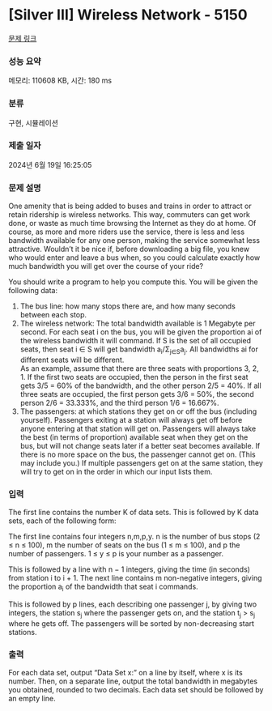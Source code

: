 # [Silver III] Wireless Network - 5150 

[문제 링크](https://www.acmicpc.net/problem/5150) 

### 성능 요약

메모리: 110608 KB, 시간: 180 ms

### 분류

구현, 시뮬레이션

### 제출 일자

2024년 6월 19일 16:25:05

### 문제 설명

<p>One amenity that is being added to buses and trains in order to attract or retain ridership is wireless networks. This way, commuters can get work done, or waste as much time browsing the Internet as they do at home. Of course, as more and more riders use the service, there is less and less bandwidth available for any one person, making the service somewhat less attractive. Wouldn’t it be nice if, before downloading a big file, you knew who would enter and leave a bus when, so you could calculate exactly how much bandwidth you will get over the course of your ride?</p>

<p>You should write a program to help you compute this. You will be given the following data:</p>

<ol>
	<li>The bus line: how many stops there are, and how many seconds between each stop.</li>
	<li>The wireless network: The total bandwidth available is 1 Megabyte per second. For each seat i on the bus, you will be given the proportion ai of the wireless bandwidth it will command. If S is the set of all occupied seats, then seat i ∈ S will get bandwidth a<sub>i</sub>/Σ<sub>j∈S</sub>a<sub>j</sub>. All bandwidths ai for different seats will be different. <br>
	As an example, assume that there are three seats with proportions 3, 2, 1. If the first two seats are occupied, then the person in the first seat gets 3/5 = 60% of the bandwidth, and the other person 2/5 = 40%. If all three seats are occupied, the first person gets 3/6 = 50%, the second person 2/6 = 33.333%, and the third person 1/6 = 16.667%.</li>
	<li>The passengers: at which stations they get on or off the bus (including yourself). Passengers exiting at a station will always get off before anyone entering at that station will get on. Passengers will always take the best (in terms of proportion) available seat when they get on the bus, but will not change seats later if a better seat becomes available. If there is no more space on the bus, the passenger cannot get on. (This may include you.) If multiple passengers get on at the same station, they will try to get on in the order in which our input lists them.</li>
</ol>

### 입력 

 <p>The first line contains the number K of data sets. This is followed by K data sets, each of the following form:</p>

<p>The first line contains four integers n,m,p,y. n is the number of bus stops (2 ≤ n ≤ 100), m the number of seats on the bus (1 ≤ m ≤ 100), and p the number of passengers. 1 ≤ y ≤ p is your number as a passenger.</p>

<p>This is followed by a line with n − 1 integers, giving the time (in seconds) from station i to i + 1. The next line contains m non-negative integers, giving the proportion a<sub>i</sub> of the bandwidth that seat i commands.</p>

<p>This is followed by p lines, each describing one passenger j, by giving two integers, the station s<sub>j</sub> where the passenger gets on, and the station t<sub>j</sub> > s<sub>j</sub> where he gets off. The passengers will be sorted by non-decreasing start stations.</p>

### 출력 

 <p>For each data set, output “Data Set x:” on a line by itself, where x is its number. Then, on a separate line, output the total bandwidth in megabytes you obtained, rounded to two decimals. Each data set should be followed by an empty line.</p>


